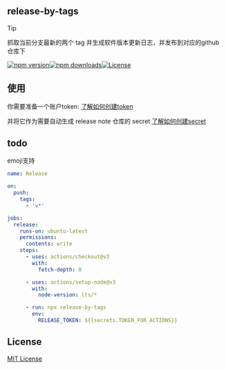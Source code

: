 ## release-by-tags

> [!TIP]
> 抓取当前分支最新的两个 tag 并生成软件版本更新日志，并发布到对应的github仓库下

[![npm version][npm-version-src]][npm-package-href][![npm downloads][npm-monthly-downloads-src]][npm-monthly-downloads-href][![License][license-src]][npm-package-href]

## 使用

你需要准备一个账户token: [了解如何创建token](https://github.com/settings/tokens)

并将它作为需要自动生成 release note 仓库的 secret [了解如何创建secret](https://docs.github.com/zh/actions/security-guides/using-secrets-in-github-actions)

## todo

emoji支持

```yml
name: Release

on:
  push:
    tags:
      - 'v*'

jobs:
  release:
    runs-on: ubuntu-latest
    permissions:
      contents: write
    steps:
      - uses: actions/checkout@v3
        with:
          fetch-depth: 0

      - uses: actions/setup-node@v3
        with:
          node-version: lts/*

      - run: npx release-by-tags
        env:
          RELEASE_TOKEN: ${{secrets.TOKEN_FOR_ACTIONS}}
```

## License

[MIT License](./LICENSE)

<!-- Badges -->

[npm-package-href]: https://npmjs.com/package/release-by-tags
[npm-monthly-downloads-src]: https://img.shields.io/npm/dm/release-by-tags.svg?style=flat-square
[npm-monthly-downloads-href]: http://npm-stat.com/charts.html?package=release-by-tags&from=2024-03-16
[npm-version-src]: https://img.shields.io/npm/v/release-by-tags/latest.svg?style=flat-square
[license-src]: https://img.shields.io/npm/l/release-by-tags.svg?style=flat-square
